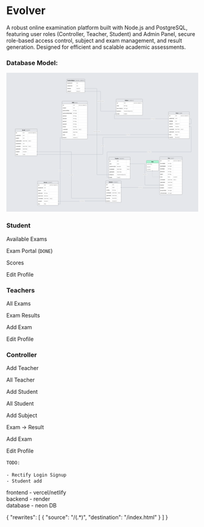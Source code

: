 # Evolver

A robust online examination platform built with Node.js and PostgreSQL, featuring user roles (Controller, Teacher, Student) and Admin Panel, secure role-based access control, subject and exam management, and result generation. Designed for efficient and scalable academic assessments.

### Database Model:

<img src="./backend/prisma/prismaliser.png" />

### Student

Available Exams

Exam Portal (`DONE`)

Scores

Edit Profile

### Teachers

All Exams

Exam Results

Add Exam

Edit Profile

### Controller

Add Teacher

All Teacher

Add Student

All Student

Add Subject

Exam -> Result

Add Exam

Edit Profile

```
TODO:

- Rectify Login Signup
- Student add
```

frontend - vercel/netlify  
backend - render  
database - neon DB


{
    "rewrites": [
        {
            "source": "/(.*)",
            "destination": "/index.html"
        }
    ]
}